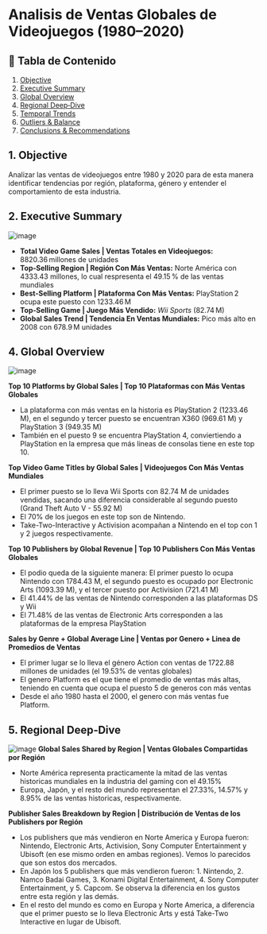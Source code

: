 # Analisis de Ventas Globales de Videojuegos (1980–2020)

## 📑 Tabla de Contenido
1. [Objective](#objective)  
2. [Executive Summary](#executive-summary)  
3. [Global Overview](#global-overview)  
4. [Regional Deep‑Dive](#regional-deep-dive)  
5. [Temporal Trends](#temporal-trends)  
6. [Outliers & Balance](#outliers--balance)  
7. [Conclusions & Recommendations](#conclusions--recommendations)

## 1. Objective
Analizar las ventas de videojuegos entre 1980 y 2020 para de esta manera identificar tendencias por región, plataforma, género y entender el comportamiento de esta industria.

## 2. Executive Summary
![image](https://github.com/user-attachments/assets/481f0e33-6240-4273-b295-88a76b1142b6)
- **Total Video Game Sales | Ventas Totales en Videojuegos:** 8820.36 millones de unidades  
- **Top‑Selling Region | Región Con Más Ventas:** Norte América con 4333.43 millones, lo cual respresenta el 49.15 % de las ventas mundiales  
- **Best‑Selling Platform | Plataforma Con Más Ventas:** PlayStation 2 ocupa este puesto con 1233.46 M  
- **Top‑Selling Game | Juego Más Vendido:** *Wii Sports* (82.74 M)  
- **Global Sales Trend | Tendencia En Ventas Mundiales:** Pico más alto en 2008 con 678.9 M unidades  

## 4. Global Overview
![image](https://github.com/user-attachments/assets/ddca8b64-3b5a-40e3-aff8-dc7d9507b6de)


**Top 10 Platforms by Global Sales | Top 10 Plataformas con Más Ventas Globales**  
- La plataforma con más ventas en la historia es PlayStation 2 (1233.46 M), en el segundo y tercer puesto se encuentran X360 (969.61 M) y PlayStation 3 (949.35 M)
- También en el puesto 9 se encuentra PlayStation 4, conviertiendo a PlayStation en la empresa que más lineas de consolas tiene en este top 10.

**Top Video Game Titles by Global Sales | Videojuegos Con Más Ventas Mundiales**
- El primer puesto se lo lleva Wii Sports con 82.74 M de unidades vendidas, sacando una diferencia considerable al segundo puesto (Grand Theft Auto V - 55.92 M)
- El 70% de los juegos en este top son de Nintendo.
- Take-Two-Interactive y Activision acompañan a Nintendo en el top con 1 y 2 juegos respectivamente.

**Top 10 Publishers by Global Revenue | Top 10 Publishers Con Más Ventas Globales**
- El podio queda de la siguiente manera: El primer puesto lo ocupa Nintendo con 1784.43 M, el segundo puesto es ocupado por Electronic Arts (1093.39 M), y el tercer puesto por Activision (721.41 M)
- El 41.44% de las ventas de Nintendo corresponden a las plataformas DS y Wii
- El 71.48% de las ventas de Electronic Arts corresponden a las plataformas de la empresa PlayStation

**Sales by Genre + Global Average Line | Ventas por Genero + Linea de Promedios de Ventas**
- El primer lugar se lo lleva el género Action con ventas de 1722.88 millones de unidades (el 19.53% de ventas globales)
- El genero Platform es el que tiene el promedio de ventas más altas, teniendo en cuenta que ocupa el puesto 5 de generos con más ventas
- Desde el año 1980 hasta el 2000, el genero con más ventas fue Platform.

## 5. Regional Deep‑Dive
![image](https://github.com/user-attachments/assets/e7921525-e6fe-4f16-9564-062a09f39c59)
**Global Sales Shared by Region | Ventas Globales Compartidas por Región**  
- Norte América representa practicamente la mitad de las ventas historicas mundiales en la industria del gaming con el 49.15%
- Europa, Japón, y el resto del mundo representan el 27.33%, 14.57% y 8.95% de las ventas historicas, respectivamente.

**Publisher Sales Breakdown by Region | Distribución de Ventas de los Publishers por Región**
- Los publishers que más vendieron en Norte America y Europa fueron: Nintendo, Electronic Arts, Activision, Sony Computer Entertainment y  Ubisoft (en ese mismo orden en ambas regiones). Vemos lo parecidos que son estos dos mercados.
- En Japón los 5 publishers que más vendieron fueron: 1. Nintendo, 2. Namco Badai Games, 3. Konami Digital Entertainment, 4. Sony Computer Entertainment, y 5. Capcom. Se observa la diferencia en los gustos entre esta región y las demás.
- En el resto del mundo es como en Europa y Norte America, a diferencia que el primer puesto se lo lleva Electronic Arts y está Take-Two Interactive en lugar de Ubisoft.
